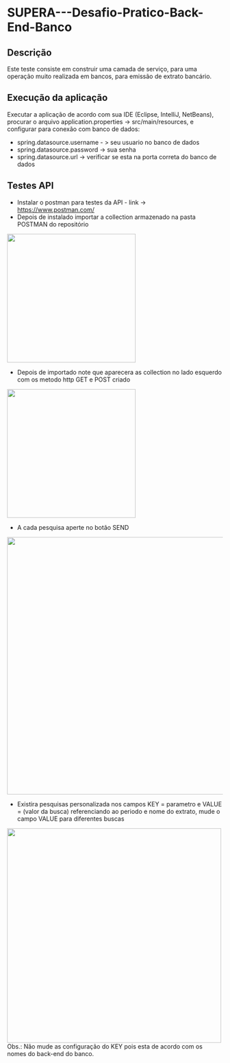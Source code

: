 # SUPERA---Desafio-Pratico-Back-End-Banco

## Descrição

Este teste consiste em construir uma camada de serviço, para uma operação muito realizada em bancos, para emissão de extrato bancário.

## Execução da aplicação

Executar a aplicação de acordo com sua IDE (Eclipse, IntelliJ, NetBeans), procurar o arquivo application.properties -> src/main/resources, e configurar para conexão com 
banco de dados:
- spring.datasource.username - > seu usuario no banco de dados
- spring.datasource.password -> sua senha
- spring.datasource.url -> verificar se esta na porta correta do banco de dados

## Testes API
- Instalar o postman para testes da API - link -> https://www.postman.com/
- Depois de instalado importar a collection armazenado na pasta POSTMAN do repositório
<div alingn-"center">
<img src="https://user-images.githubusercontent.com/91353097/165001755-20c8fe90-b6f9-41dd-a2a8-9ec1bb1005e1.png" width="300"/>
</div>

- Depois de importado note que aparecera as collection no lado esquerdo com os metodo http GET e POST criado
<div alingn-"center">
<img src="https://user-images.githubusercontent.com/91353097/165001923-b79890af-1c54-4f79-a2b2-25ef056ff065.png" width="300"/>
</div>

- A cada pesquisa aperte no botão SEND
<div alingn-"center">
<img src="https://user-images.githubusercontent.com/91353097/165002068-fe2234fd-c1ae-457f-922a-bc4b509fb7d1.png" width="600"/>
</div>

- Existira pesquisas personalizada nos campos KEY = parametro e VALUE = (valor da busca) referenciando ao periodo e nome do extrato, mude o campo VALUE para diferentes buscas
<div alingn-"center">
<img src="https://user-images.githubusercontent.com/91353097/165002288-d7f62be1-1eae-42c0-93cc-78b83be901dd.png" width="500"/>
</div>
Obs.: Não mude as configuração do KEY pois esta de acordo com os nomes do back-end do banco.
